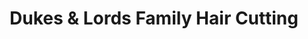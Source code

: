 ---
title: "Dukes & Lords Family Hair Cutting"
url: /belvidere/dukes-und-lords-family-hair-cutting/
shop: Friseur
---